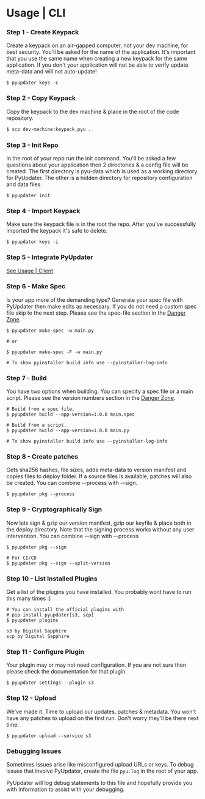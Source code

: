 # Usage | CLI

### Step 1 - Create Keypack

Create a keypack on an air-gapped computer, not your dev machine, for best security. You'll be asked for the name of the application. It's important that you use the same name when creating a new keypack for the same application. If you don't your application will not be able to verify update meta-data and will not auto-update!

```
$ pyupdater keys -c
```

### Step 2 - Copy Keypack

Copy the keypack to the dev machine & place in the root of the code repository.

```bash
$ scp dev-machine:keypack.pyu .
```

### Step 3 - Init Repo

In the root of your repo run the init command. You'll be asked a few questions about your application then 2 directories & a config file will be created. The first directory is pyu-data which is used as a working directory for PyUpdater. The other is a hidden directory for repository configuration and data files.

```
$ pyupdater init
```

### Step 4 - Import Keypack

Make sure the keypack file is in the root the repo. After you've successfully imported the keypack it's safe to delete.

```
$ pyupdater keys -i
```

### Step 5 - Integrate PyUpdater

[See Usage | Client](usage-client.md)

### Step 6 - Make Spec

Is your app more of the demanding type? Generate your spec file with PyUpdater then make edits as necessary. If you do not need a custom spec file skip to the next step. Please see the spec-file section in the [Danger Zone](danger-zone.md).

```
$ pyupdater make-spec -w main.py

# or

$ pyupdater make-spec -F -w main.py

# To show pyinstaller build info use --pyinstaller-log-info
```

### Step 7 - Build

You have two options when building. You can specify a spec file or a main script. Please see the version numbers section in the [Danger Zone](danger-zone.md).

```
# Build from a spec file.
$ pyupdater build --app-version=1.0.0 main.spec

# Build from a script.
$ pyupdater build --app-version=1.0.0 main.py

# To show pyinstaller build info use --pyinstaller-log-info
```

### Step 8 - Create patches

Gets sha256 hashes, file sizes, adds meta-data to version manifest and copies files to deploy folder. If a source files is available, patches will also be created. You can combine --process with --sign.

```
$ pyupdater pkg --process
```

### Step 9 - Cryptographically Sign

Now lets sign & gzip our version manifest, gzip our keyfile & place both in the deploy directory. Note that the signing process works without any user intervention. You can combine --sign with --process

```
$ pyupdater pkg --sign

# For CI/CD
$ pyupdater pkg --sign --split-version
```

### Step 10 - List Installed Plugins

Get a list of the plugins you have installed. You probably wont have to run this many times :)

```
# You can install the official plugins with
# pip install pyupdater[s3, scp]
$ pyupdater plugins

s3 by Digital Sapphire
scp by Digital Sapphire

```

### Step 11 - Configure Plugin

Your plugin may or may not need configuration. If you are not sure then please check the documentation for that plugin.

```
$ pyupdater settings --plugin s3
```

### Step 12 - Upload

We've made it. Time to upload our updates, patches & metadata. You won't have any patches to upload on the first run. Don't worry they'll be there next time.

```
$ pyupdater upload --service s3
```

### Debugging Issues

Sometimes issues arise like misconfigured upload URLs or keys. To debug issues that involve PyUpdater, create the file `pyu.log` in the root of your app.

PyUpdater will log debug statements to this file and hopefully provide you with information to assist with your debugging.
